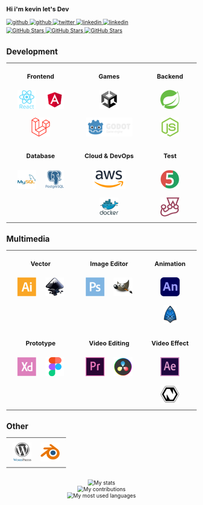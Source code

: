 ### Hi i'm kevin let's Dev

<!-- Social Media:START -->
<div>
  <a href="https://www.youtube.com/@_kevinvinagre_" target="_blank">
    <img src=https://img.shields.io/badge/youtube-FF0000.svg?&style=for-the-badge&logo=youtube&logoColor=white alt=github style="margin-bottom: 5px;" />
  </a>
  <a href="https://github.com/lkevinvinagre" target="_blank">
    <img src=https://img.shields.io/badge/github-%2324292e.svg?&style=for-the-badge&logo=github&logoColor=white alt=github style="margin-bottom: 5px;" />
  </a>
  <a href="https://twitter.com/_kevinvinagre" target="_blank">
    <img src=https://img.shields.io/badge/twitter-%2300acee.svg?&style=for-the-badge&logo=twitter&logoColor=white alt=twitter style="margin-bottom: 5px;" />
  </a>
  <a href="https://www.linkedin.com/in/lkevinvinagre/" target="_blank">
    <img src=https://img.shields.io/badge/linkedin-%231E77B5.svg?&style=for-the-badge&logo=linkedin&logoColor=white alt=linkedin style="margin-bottom: 5px;" />
  </a>
  <a href="https://www.behance.net/lkevinVinagre" target="_blank">
    <img src=https://img.shields.io/badge/Behance-1769ff?style=for-the-badge&logo=behance&logoColor=whit alt=linkedin style="margin-bottom: 5px;" />
  </a>
</div>

<div>
  <a href="https://github.com/lkevinvinagre" target="_blank">
    <img src="https://img.shields.io/github/followers/lkevinvinagre?style=flat-square" alt="GitHub Stars" style="margin-bottom: 5px;" />
  </a>
  <a href="https://github.com/lkevinvinagre" target="_blank">
    <img src="https://img.shields.io/github/stars/lkevinvinagre?style=flat-square" alt="GitHub Stars" style="margin-bottom: 5px;" />
  </a>
  <a href="https://github.com/paulosalvatore" target="_blank">
    <img src="https://komarev.com/ghpvc/?username=lkevinvinagre&&style=flat-square" alt="GitHub Stars" style="margin-bottom: 5px;" />
  </a>
</div>

<!-- Social Media:END -->

<!-- Development:START -->

## Development

<table>

<tr>
<td align="center" width="36%" valign="top">

### Frontend

<img style="margin: 10px" src="assets/reactjs.svg" alt="React" title="React" height="50" />
<img style="margin: 10px" src="assets/angular.svg" alt="Angular" title="Angular" height="50" />
<img style="margin: 10px" src="assets/laravel.svg" alt="Laravel" title="Laravel" height="50" />

</td>
<td align="center" width="36%" valign="top">

### Games

<img style="margin: 10px" src="assets/unity.svg" alt="Unity" title="Unity" height="50" /> 
<img style="margin: 10px" src="assets/godot.svg" alt="Godot" title="Godot" height="50" />

</td>
<td align="center" width="36%" valign="top">

### Backend

<img style="margin: 10px" src="assets/spring.svg" alt="SpringBoot" title="SpringBoot" height="50" />
<img style="margin: 10px" src="assets/nodejs.svg" alt="Nodejs" title="NodeJs" height="50" />

</td>
</tr>

<tr>
<td align="center" valign="top">

### Database

<img style="margin: 10px" src="assets/mysql.svg" alt="MySQL" title="MySQL" height="50" />
<img style="margin: 10px" src="assets/postgreesql.svg" alt="PostGreSql" title="PostGreSql" height="50" />

</td>
<td align="center" valign="top">

### Cloud & DevOps

<img style="margin: 10px" src="assets/aws.svg" alt="AWS" title="AWS" height="50" />
<img style="margin: 10px" src="assets/docker.svg" alt="Docker" title="Docker" height="50" />

</td>
<td align="center" valign="top">

### Test

<img style="margin: 10px" src="assets/JUnit.svg" alt="JUnit" title="JUnit" height="50" />
<img style="margin: 10px" src="assets/Jest.svg" alt="Jest" title="Jest" height="50" />

</td>
</tr>
</table>

<!-- Development:END -->

<!-- Multimedia:START -->

## Multimedia

<table>

<tr>
<td align="center" width="36%" valign="top">

### Vector

<img style="margin: 10px" src="assets/Adobe Illustrator.svg" alt="Illustrator" title="Illustrator" height="50" />
<img style="margin: 10px" src="assets/Inkscape.svg" alt="Inkscape" title="Inkscape" height="50" />

</td>
<td align="center" width="36%" valign="top">

### Image Editor

<img style="margin: 10px" src="assets/Adobe Photoshop.svg" alt="Photoshop" title="Photoshop" height="50" /> 
<img style="margin: 10px" src="assets/GIMP.svg" alt="Gimp" title="Gimp" height="50" />

</td>
<td align="center" width="36%" valign="top">

### Animation

<img style="margin: 10px" src="assets/Adobe Animate.svg" alt="Animate" title="Animate" height="50" />
<img style="margin: 10px" src="assets/Synfig.svg" alt="Synfig" title="Synfig" height="50" />

</td>
</tr>

<tr>
<td align="center" valign="top">

### Prototype

<img style="margin: 10px" src="assets/Adobe xd.svg" alt="Adobe xd" title="Adobe xd" height="50" />
<img style="margin: 10px" src="assets/Figma.svg" alt="Figma" title="Figma" height="50" />

</td>
<td align="center" valign="top">

### Video Editing

<img style="margin: 10px" src="assets/Adobe Premiere Pro.svg" alt="Premiere" title="Premiere" height="50" />
<img style="margin: 10px" src="assets/DaVinci.svg" alt="DaVinci" title="DaVinci" height="50" />

</td>
<td align="center" valign="top">

### Video Effect

<img style="margin: 10px" src="assets/After Effects.svg" alt="After Effects" title="After Effects" height="50" />
<img style="margin: 10px" src="assets/Natron.svg" alt="Natron2" title="Natron2" height="50" />

</td>
</tr>
</table>

## Other

<table>

<tr>
<td align="center" width="100%" valign="top">

<img style="margin: 10px" src="assets/WordPress.svg" alt="WordPress" title="WordPress" height="50" />
<img style="margin: 10px" src="assets/blender.svg" alt="Blender" title="Blender" height="50" />

</td>
</tr>

</table>

<br/>

<!-- Multimedia:END -->


<!-- STATS:START -->

<div align="center">
    <img src="https://github-readme-stats-git-masterrstaa-rickstaa.vercel.app/api/?username=lkevinvinagre&theme=dracula&?theme=dark&show_icons=true%count_private=true&include_all_commits=true" alt="My stats" />
</div>
<div align="center">
    <img src="https://github-readme-streak-stats.herokuapp.com?user=lkevinvinagre&theme=dracula" alt="My contributions" />
</div>
<div align="center">
    <img src="https://github-readme-stats-git-masterrstaa-rickstaa.vercel.app/api/top-langs/?username=lkevinvinagre&show_icons=true&langs_count=10&layout=compact&theme=dracula&count_private=true&hide=shaderlab,rpc,glsl,hlsl,cmake,asp" alt="My most used languages" />
</div>

<!-- STATS:END -->